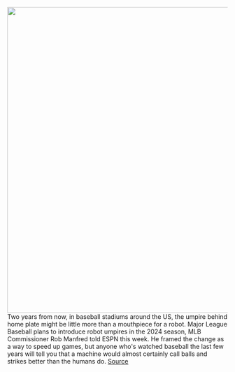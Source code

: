 <img src='https://cdn.vox-cdn.com/thumbor/pJMrVA6GsFfTL7Ct40MeZyiGbq8=/0x0:6991x4490/1200x800/filters:focal(2937x1686:4055x2804)/cdn.vox-cdn.com/uploads/chorus_image/image/71033136/1241537117.0.jpg' width='700px' /><br/>
Two years from now, in baseball stadiums around the US, the umpire behind home plate might be little more than a mouthpiece for a robot. Major League Baseball plans to introduce robot umpires in the 2024 season, MLB Commissioner Rob Manfred told ESPN this week. He framed the change as a way to speed up games, but anyone who's watched baseball the last few years will tell you that a machine would almost certainly call balls and strikes better than the humans do.
<a href='https://www.theverge.com/2022/6/30/23189572/robot-umpires-major-league-baseball-2024'> Source <a/>